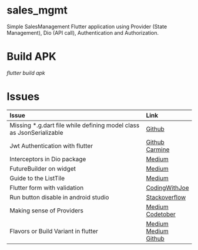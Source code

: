 # sales_mgmt

Simple SalesManagement Flutter application using Provider (State Management), Dio (API call), Authentication and Authorization.  

# Build APK 

*flutter build apk*

# Issues 

|Issue     | Link       |
|:---------| :----------|
| Missing *.g.dart file while defining model class as JsonSerializable | [Github](https://github.com/dart-lang/build/issues/1990) |
| Jwt Authentication with flutter | [Github](https://github.com/carzacc/jwt-tutorial-flutter/blob/master/lib/main.dart) <br> [Carmine](https://carmine.dev/posts/flutterwebjwt/) |
| Interceptors in Dio package | [Medium](https://medium.com/flutter-community/dio-interceptors-in-flutter-17be4214f363) |
| FutureBuilder on widget | [Medium](https://medium.com/nonstopio/flutter-future-builder-with-list-view-builder-d7212314e8c9) |
| Guide to the ListTile | [Medium](https://medium.com/@suragch/a-complete-guide-to-flutters-listtile-597a20a3d449) |
| Flutter form with validation | [CodingWithJoe](https://codingwithjoe.com/building-forms-with-flutter/) |
| Run button disable in android studio | [Stackoverflow](https://stackoverflow.com/questions/28385172/run-button-is-disabled-in-android-studio#:~:text=If%20you%20have%20changed%20jdk,in%20editbar%20in%20right%20bar.&text=If%20your%20IDE%20is%20in,make%20sure%20it%20is%20disabled.)|
| Making sense of Providers | [Medium](https://medium.com/flutter-community/making-sense-all-of-those-flutter-providers-e842e18f45dd) <br> [Codetober](https://codetober.com/flutter-provider-examples/)|
| Flavors or Build Variant in flutter | [Medium](https://medium.com/meeve/build-variants-in-flutter-for-multiple-backend-environments-7e139128949b) <br> [Medium](https://medium.com/@artem.diashkin/flutter-using-environment-variables-24a976ae1335) <br> [Github](https://github.com/daniellampl/flutter_env)|